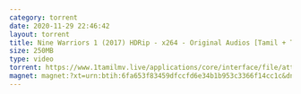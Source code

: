 ```yaml
---
category: torrent
date: 2020-11-29 22:46:42
layout: torrent
title: Nine Warriors 1 (2017) HDRip - x264 - Original Audios [Tamil + Telugu] - 250MB
size: 250MB
type: video
torrent: https://www.1tamilmv.live/applications/core/interface/file/attachment.php?id=69416
magnet: magnet:?xt=urn:btih:6fa653f83459dfccfd6e34b1b953c3366f14cc1c&dn=www.1TamilMV.live%20-%20Nine%20Warriors%201%20(2017)%20HDRip%20-%20Org%20%5bTamil%20%2b%20Telugu%5d%20-%20250MB.mkv&tr=udp%3a%2f%2fp4p.arenabg.com%3a1337%2fannounce&tr=http%3a%2f%2fpow7.com%3a80%2fannounce&tr=udp%3a%2f%2ftracker.tiny-vps.com%3a6969%2fannounce&tr=http%3a%2f%2ftracker2.itzmx.com%3a6961%2fannounce&tr=udp%3a%2f%2f151.80.120.114%3a2710%2fannounce&tr=udp%3a%2f%2f9.rarbg.com%3a2790%2fannounce&tr=udp%3a%2f%2f9.rarbg.to%3a2740%2fannounce&tr=udp%3a%2f%2fopen.stealth.si%3a80%2fannounce&tr=udp%3a%2f%2ftracker.leechers-paradise.org%3a6969%2fannounce&tr=udp%3a%2f%2ftracker.opentrackr.org%3a1337%2fannounce&tr=http%3a%2f%2ft.nyaatracker.com%3a80%2fannounce
---
```

